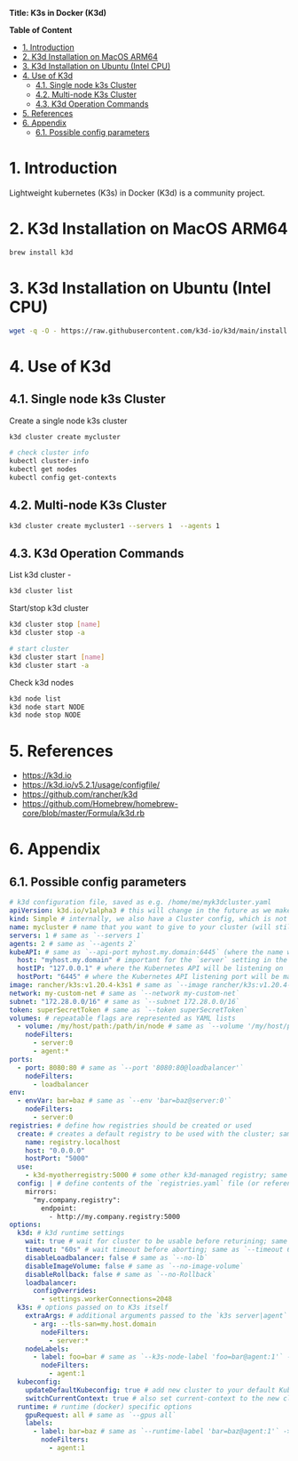 **Title: K3s in Docker (K3d)**

**Table of Content**

- [1. Introduction](#1-introduction)
- [2. K3d Installation on MacOS ARM64](#2-k3d-installation-on-macos-arm64)
- [3. K3d Installation on Ubuntu (Intel CPU)](#3-k3d-installation-on-ubuntu-intel-cpu)
- [4. Use of K3d](#4-use-of-k3d)
  - [4.1. Single node k3s Cluster](#41-single-node-k3s-cluster)
  - [4.2. Multi-node K3s Cluster](#42-multi-node-k3s-cluster)
  - [4.3. K3d Operation Commands](#43-k3d-operation-commands)
- [5. References](#5-references)
- [6. Appendix](#6-appendix)
  - [6.1. Possible config parameters](#61-possible-config-parameters)



# 1. Introduction

Lightweight kubernetes (K3s) in Docker (K3d) is a community project. 


# 2. K3d Installation on MacOS ARM64
```bash
brew install k3d
```

# 3. K3d Installation on Ubuntu (Intel CPU)
```bash
wget -q -O - https://raw.githubusercontent.com/k3d-io/k3d/main/install.sh | bash
```

# 4. Use of K3d

## 4.1. Single node k3s Cluster
Create a single node k3s cluster 
```bash
k3d cluster create mycluster

# check cluster info
kubectl cluster-info
kubectl get nodes
kubectl config get-contexts
```

## 4.2. Multi-node K3s Cluster
```bash
k3d cluster create mycluster1 --servers 1  --agents 1
```

## 4.3. K3d Operation Commands
List k3d cluster - 
```bash
k3d cluster list
```

Start/stop k3d cluster
```bash
k3d cluster stop [name]
k3d cluster stop -a

# start cluster
k3d cluster start [name]
k3d cluster start -a
```

Check k3d nodes
```bash
k3d node list
k3d node start NODE
k3d node stop NODE
```

# 5. References
- https://k3d.io
- https://k3d.io/v5.2.1/usage/configfile/
- https://github.com/rancher/k3d
- https://github.com/Homebrew/homebrew-core/blob/master/Formula/k3d.rb


# 6. Appendix

## 6.1. Possible config parameters
```yaml
# k3d configuration file, saved as e.g. /home/me/myk3dcluster.yaml
apiVersion: k3d.io/v1alpha3 # this will change in the future as we make everything more stable
kind: Simple # internally, we also have a Cluster config, which is not yet available externally
name: mycluster # name that you want to give to your cluster (will still be prefixed with `k3d-`)
servers: 1 # same as `--servers 1`
agents: 2 # same as `--agents 2`
kubeAPI: # same as `--api-port myhost.my.domain:6445` (where the name would resolve to 127.0.0.1)
  host: "myhost.my.domain" # important for the `server` setting in the kubeconfig
  hostIP: "127.0.0.1" # where the Kubernetes API will be listening on
  hostPort: "6445" # where the Kubernetes API listening port will be mapped to on your host system
image: rancher/k3s:v1.20.4-k3s1 # same as `--image rancher/k3s:v1.20.4-k3s1`
network: my-custom-net # same as `--network my-custom-net`
subnet: "172.28.0.0/16" # same as `--subnet 172.28.0.0/16`
token: superSecretToken # same as `--token superSecretToken`
volumes: # repeatable flags are represented as YAML lists
  - volume: /my/host/path:/path/in/node # same as `--volume '/my/host/path:/path/in/node@server:0;agent:*'`
    nodeFilters:
      - server:0
      - agent:*
ports:
  - port: 8080:80 # same as `--port '8080:80@loadbalancer'`
    nodeFilters:
      - loadbalancer
env:
  - envVar: bar=baz # same as `--env 'bar=baz@server:0'`
    nodeFilters:
      - server:0
registries: # define how registries should be created or used
  create: # creates a default registry to be used with the cluster; same as `--registry-create registry.localhost`
    name: registry.localhost
    host: "0.0.0.0"
    hostPort: "5000"
  use:
    - k3d-myotherregistry:5000 # some other k3d-managed registry; same as `--registry-use 'k3d-myotherregistry:5000'`
  config: | # define contents of the `registries.yaml` file (or reference a file); same as `--registry-config /path/to/config.yaml`
    mirrors:
      "my.company.registry":
        endpoint:
          - http://my.company.registry:5000
options:
  k3d: # k3d runtime settings
    wait: true # wait for cluster to be usable before returining; same as `--wait` (default: true)
    timeout: "60s" # wait timeout before aborting; same as `--timeout 60s`
    disableLoadbalancer: false # same as `--no-lb`
    disableImageVolume: false # same as `--no-image-volume`
    disableRollback: false # same as `--no-Rollback`
    loadbalancer:
      configOverrides:
        - settings.workerConnections=2048
  k3s: # options passed on to K3s itself
    extraArgs: # additional arguments passed to the `k3s server|agent` command; same as `--k3s-arg`
      - arg: --tls-san=my.host.domain
        nodeFilters:
          - server:*
    nodeLabels:
      - label: foo=bar # same as `--k3s-node-label 'foo=bar@agent:1'` -> this results in a Kubernetes node label
        nodeFilters:
          - agent:1
  kubeconfig:
    updateDefaultKubeconfig: true # add new cluster to your default Kubeconfig; same as `--kubeconfig-update-default` (default: true)
    switchCurrentContext: true # also set current-context to the new cluster's context; same as `--kubeconfig-switch-context` (default: true)
  runtime: # runtime (docker) specific options
    gpuRequest: all # same as `--gpus all`
    labels:
      - label: bar=baz # same as `--runtime-label 'bar=baz@agent:1'` -> this results in a runtime (docker) container label
        nodeFilters:
          - agent:1
```
